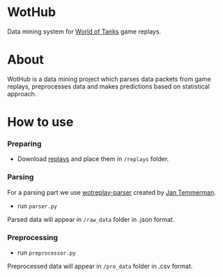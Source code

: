 # WotHub
 Data mining system for [World of Tanks](https://en.wikipedia.org/wiki/World_of_Tanks) game replays.
# About
 WotHub is a data mining project which parses data packets from game replays, preprocesses data and makes predictions based on statistical approach. 
# How to use
### Preparing
* Download [replays](http://wotreplays.ru/) and place them in `/replays` folder. 
### Parsing 
For a parsing part we use [wotreplay-parser](https://github.com/evido/wotreplay-parser) created by [Jan Temmerman](https://github.com/evido).
* run `parser.py`

Parsed data will appear in `/raw_data` folder in .json format.
### Preprocessing
* run `preprocessor.py`

Preprocessed data will appear in `/pro_data` folder in .csv format.
